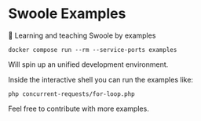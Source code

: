 # Swoole Examples

📓 Learning and teaching Swoole by examples

```shell
docker compose run --rm --service-ports examples
```
Will spin up an unified development environment.

Inside the interactive shell you can run the examples like:
```shell
php concurrent-requests/for-loop.php
```

Feel free to contribute with more examples.
